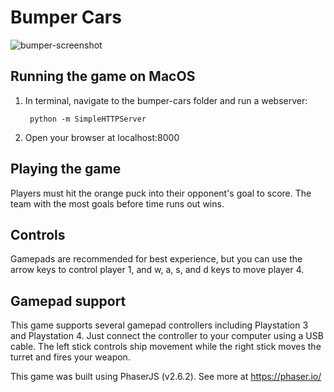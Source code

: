 # Bumper Cars

![bumper-screenshot](https://user-images.githubusercontent.com/9968431/58369083-8533d580-7ec3-11e9-94cd-96c78534de40.jpg)

## Running the game on MacOS

1. In terminal, navigate to the bumper-cars folder and run a webserver:

        python -m SimpleHTTPServer

2. Open your browser at localhost:8000

## Playing the game

Players must hit the orange puck into their opponent's goal to score. The team with the most goals before time runs out wins.

## Controls

Gamepads are recommended for best experience, but you can use the arrow keys to control player 1, and w, a, s, and d keys to move player 4.

## Gamepad support

This game supports several gamepad controllers including Playstation 3 and Playstation 4. Just connect the controller to your computer using a USB cable. The left stick controls ship movement while the right stick moves the turret and fires your weapon.

This game was built using PhaserJS (v2.6.2). See more at https://phaser.io/

